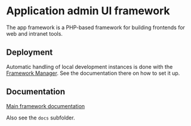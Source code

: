 # Application admin UI framework

The app framework is a PHP-based framework for building frontends for web and intranet tools.

## Deployment

Automatic handling of local development instances is done with the
[Framework Manager][]. See the documentation there on how to set it up.

## Documentation

[Main framework documentation](https://github.com/Mistralys/application-framework/blob/main/docs/Documentation.md)

Also see the `docs` subfolder.

[Framework Manager]: https://github.com/Mistralys/appframework-manager
